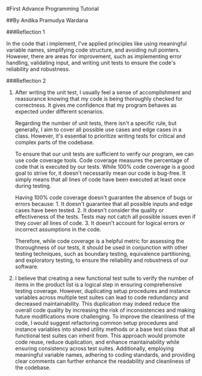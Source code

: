 #First Advance Programming Tutorial

##By Andika Pramudya Wardana

###Reflection 1

In the code that i implement, I've applied principles like using meaningful variable names, simplifying code structure, and avoiding null pointers. However, there are areas for improvement, such as implementing error handling, validating input, and writing unit tests to ensure the code's reliability and robustness. 

###Reflection 2

1. After writing the unit test, I usually feel a sense of accomplishment and reassurance knowing that my code is being thoroughly checked for correctness. It gives me confidence that my program behaves as expected under different scenarios.

    Regarding the number of unit tests, there isn't a specific rule, but generally, I aim to cover all possible use cases and edge cases in a class. However, it's essential to prioritize writing tests for critical and complex parts of the codebase.

    To ensure that our unit tests are sufficient to verify our program, we can use code coverage tools. Code coverage measures the percentage of code that is executed by our tests. While 100% code coverage is a good goal to strive for, it doesn't necessarily mean our code is bug-free. It simply means that all lines of code have been executed at least once during testing.

    Having 100% code coverage doesn't guarantee the absence of bugs or errors because:
        1. It doesn't guarantee that all possible inputs and edge cases have been tested.
        2. It doesn't consider the quality or effectiveness of the tests. Tests may not catch all possible issues even if they cover all lines of code.
        3. It doesn't account for logical errors or incorrect assumptions in the code.

    Therefore, while code coverage is a helpful metric for assessing the thoroughness of our tests, it should be used in conjunction with other testing techniques, such as boundary testing, equivalence partitioning, and exploratory testing, to ensure the reliability and robustness of our software.

2. I believe that creating a new functional test suite to verify the number of items in the product list is a logical step in ensuring comprehensive testing coverage. However, duplicating setup procedures and instance variables across multiple test suites can lead to code redundancy and decreased maintainability. This duplication may indeed reduce the overall code quality by increasing the risk of inconsistencies and making future modifications more challenging. To improve the cleanliness of the code, I would suggest refactoring common setup procedures and instance variables into shared utility methods or a base test class that all functional test suites can inherit from. This approach would promote code reuse, reduce duplication, and enhance maintainability while ensuring consistency across test suites. Additionally, employing meaningful variable names, adhering to coding standards, and providing clear comments can further enhance the readability and cleanliness of the codebase.
